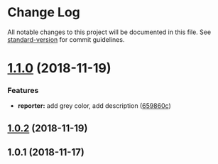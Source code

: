 # Change Log

All notable changes to this project will be documented in this file. See [standard-version](https://github.com/conventional-changelog/standard-version) for commit guidelines.

<a name="1.1.0"></a>
# [1.1.0](https://github.com/kucherenko/jscpd-bootstrap-reporter/compare/v1.0.2...v1.1.0) (2018-11-19)


### Features

* **reporter:** add grey color, add description ([659860c](https://github.com/kucherenko/jscpd-bootstrap-reporter/commit/659860c))



<a name="1.0.2"></a>
## [1.0.2](https://github.com/kucherenko/jscpd-bootstrap-reporter/compare/v1.0.1...v1.0.2) (2018-11-19)



<a name="1.0.1"></a>
## 1.0.1 (2018-11-17)
